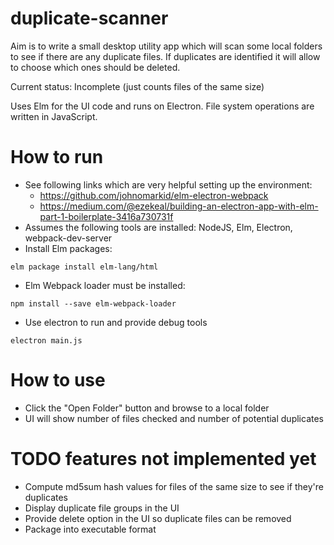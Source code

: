# duplicate-scanner

Aim is to write a small desktop utility app which will scan some local
folders to see if there are any duplicate files. If duplicates are identified it will allow to choose which ones should be deleted.

Current status: Incomplete (just counts files of the same size)

Uses Elm for the UI code and runs on Electron. File system operations are written in JavaScript.

# How to run

- See following links which are very helpful setting up the environment:
  * https://github.com/johnomarkid/elm-electron-webpack
  * https://medium.com/@ezekeal/building-an-electron-app-with-elm-part-1-boilerplate-3416a730731f
- Assumes the following tools are installed: NodeJS, Elm, Electron, webpack-dev-server
- Install Elm packages:
```
elm package install elm-lang/html
```
- Elm Webpack loader must be installed:
```
npm install --save elm-webpack-loader
```
- Use electron to run and provide debug tools
```
electron main.js
```
# How to use

- Click the "Open Folder" button and browse to a local folder
- UI will show number of files checked and number of potential duplicates

# TODO features not implemented yet

- Compute md5sum hash values for files of the same size to see if they're duplicates
- Display duplicate file groups in the UI
- Provide delete option in the UI so duplicate files can be removed
- Package into executable format